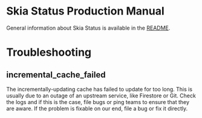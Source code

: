 Skia Status Production Manual
=============================

General information about Skia Status is available in the [README](./README.md).


Troubleshooting
===============

incremental_cache_failed
------------------------

The incrementally-updating cache has failed to update for too long. This is
usually due to an outage of an upstream service, like Firestore or Git. Check
the logs and if this is the case, file bugs or ping teams to ensure that they
are aware. If the problem is fixable on our end, file a bug or fix it directly.
